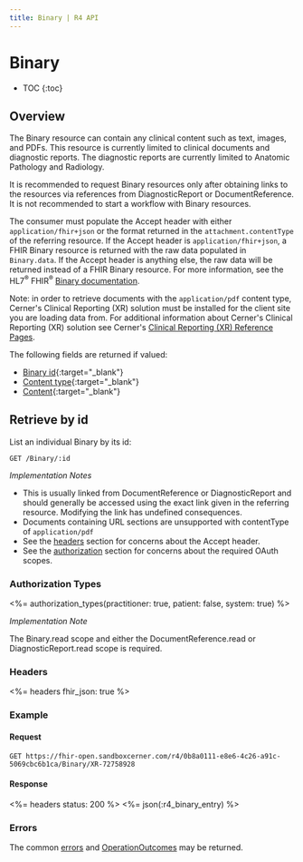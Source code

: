```yaml
---
title: Binary | R4 API
---
```


# Binary

* TOC
{:toc}

## Overview

The Binary resource can contain any clinical content such as text, images, and PDFs. This resource is currently limited to clinical documents and diagnostic reports. The diagnostic reports are currently limited to Anatomic Pathology and Radiology.

It is recommended to request Binary resources only after obtaining links to the resources via references from DiagnosticReport or DocumentReference. It is not recommended to start a workflow with Binary resources.

The consumer must populate the Accept header with either `application/fhir+json` or the format returned in the `attachment.contentType` of the referring resource. If the Accept header is `application/fhir+json`, a FHIR Binary resource is returned with the raw data populated in `Binary.data`. If the Accept header is anything else, the raw data will be returned instead of a FHIR Binary resource. For more information, see the HL7<sup>®</sup> FHIR<sup>®</sup> [Binary documentation](http://hl7.org/fhir/r4/binary.html#rest).

Note: in order to retrieve documents with the `application/pdf` content type, Cerner's Clinical Reporting (XR) solution must be installed for the client site you are loading data from. For additional information about Cerner's Clinical Reporting (XR) solution see Cerner's [Clinical Reporting (XR) Reference Pages](https://wiki.ucern.com/display/reference/Clinical+Reporting+XR+Reference+Pages).

The following fields are returned if valued:

* [Binary id](http://hl7.org/fhir/r4/resource-definitions.html#Resource.id){:target="_blank"}
* [Content type](http://hl7.org/fhir/r4/binary-definitions.html#Binary.contentType){:target="_blank"}
* [Content](http://hl7.org/fhir/r4/binary-definitions.html#Binary.data){:target="_blank"}

## Retrieve by id

List an individual Binary by its id:

    GET /Binary/:id

_Implementation Notes_

* This is usually linked from DocumentReference or DiagnosticReport and should generally be accessed using the exact link given in the referring resource. Modifying the link has undefined consequences.
* Documents containing URL sections are unsupported with contentType of `application/pdf`
* See the [headers](#headers) section for concerns about the Accept header.
* See the [authorization](#authorization-types) section for concerns about the required OAuth scopes.

### Authorization Types

<%= authorization_types(practitioner: true, patient: false, system: true) %>

_Implementation Note_

The Binary.read scope and either the DocumentReference.read or DiagnosticReport.read scope is required.

### Headers

<%= headers fhir_json: true %>

### Example

#### Request

    GET https://fhir-open.sandboxcerner.com/r4/0b8a0111-e8e6-4c26-a91c-5069cbc6b1ca/Binary/XR-72758928

#### Response

<%= headers status: 200 %>
<%= json(:r4_binary_entry) %>

### Errors

The common [errors] and [OperationOutcomes] may be returned.

[`token`]: http://hl7.org/fhir/r4/search.html#token
[errors]: ../../#client-errors
[OperationOutcomes]: ../../#operation-outcomes
